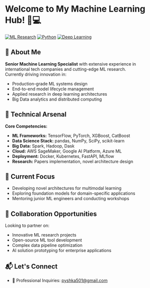 # Welcome to My Machine Learning Hub! 👨💻

[![ML Research](https://img.shields.io/badge/Machine_Learning-Research-blue)](https://github.com/pyshka501)
[![Python](https://img.shields.io/badge/Python-Expert-yellowgreen)](https://www.python.org/)
[![Deep Learning](https://img.shields.io/badge/Deep_Learning-Frameworks-orange)](https://pytorch.org/)

## 🚀 About Me
**Senior Machine Learning Specialist** with extensive experience in international tech companies and cutting-edge ML research.  
Currently driving innovation in:
- Production-grade ML systems design
- End-to-end model lifecycle management
- Applied research in deep learning architectures
- Big Data analytics and distributed computing

## 🔧 Technical Arsenal
**Core Competencies:**
- **ML Frameworks:** TensorFlow, PyTorch, XGBoost, CatBoost
- **Data Science Stack:** pandas, NumPy, SciPy, scikit-learn
- **Big Data:** Spark, Hadoop, Dask
- **Cloud:** AWS SageMaker, Google AI Platform, Azure ML
- **Deployment:** Docker, Kubernetes, FastAPI, MLflow
- **Research:** Papers implementation, novel architecture design

## 🔭 Current Focus
- Developing novel architectures for multimodal learning
- Exploring foundation models for domain-specific applications
- Mentoring junior ML engineers and conducting workshops

## 🤝 Collaboration Opportunities
Looking to partner on:
- Innovative ML research projects
- Open-source ML tool development
- Complex data pipeline optimization
- AI solution prototyping for enterprise applications

## 📬 Let's Connect
- 📧 Professional Inquiries: [pyshka501@gmail.com](mailto:pyshka501@gmail.com)

<!---
pyshka501/pyshka501 is a ✨ special ✨ repository because its `README.md` (this file) appears on your GitHub profile.
You can click the Preview link to take a look at your changes.
--->
